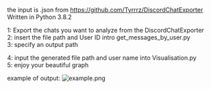the input is .json from https://github.com/Tyrrrz/DiscordChatExporter                        
Written in Python 3.8.2

1: Export the chats you want to analyze from the DiscordChatExporter                                    
2: insert the file path and User ID intro get_messages_by_user.py                      
3: specify an output path                                    

4: input the generated file path and user name into Visualisation.py                                  
5: enjoy your beautiful graph

example of output:
![example.png](https://github.com/Red-3D/Discord-message-frequency-analysis/blob/master/example.png?raw=true "Example")
